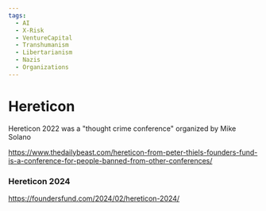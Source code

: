 ```yaml
---
tags:
  - AI
  - X-Risk
  - VentureCapital
  - Transhumanism
  - Libertarianism
  - Nazis
  - Organizations
---
```

# Hereticon

Hereticon 2022 was a "thought crime conference" organized by Mike Solano

https://www.thedailybeast.com/hereticon-from-peter-thiels-founders-fund-is-a-conference-for-people-banned-from-other-conferences/

### Hereticon 2024


https://foundersfund.com/2024/02/hereticon-2024/

